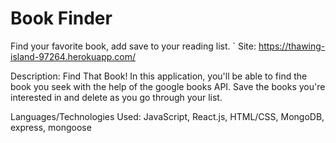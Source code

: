 # Book Finder 
Find your favorite book, add save to your reading list.
`
Site:  https://thawing-island-97264.herokuapp.com/

Description: Find That Book! In this application, you'll be able to find the book you seek with the help of the google books API. Save the books you're interested in and delete as you go through your list.

Languages/Technologies Used: 
JavaScript, React.js, HTML/CSS, MongoDB, express, mongoose
